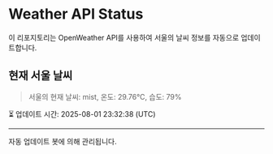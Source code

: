 
# Weather API Status

이 리포지토리는 OpenWeather API를 사용하여 서울의 날씨 정보를 자동으로 업데이트합니다.

## 현재 서울 날씨
> 서울의 현재 날씨: mist, 온도: 29.76°C, 습도: 79%

⏳ 업데이트 시간: 2025-08-01 23:32:38 (UTC)

---
자동 업데이트 봇에 의해 관리됩니다.
